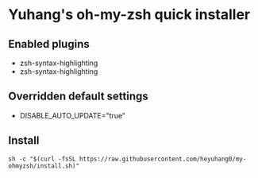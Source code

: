# Yuhang's oh-my-zsh quick installer

## Enabled plugins
* zsh-syntax-highlighting
* zsh-syntax-highlighting

## Overridden default settings
* DISABLE_AUTO_UPDATE="true"

## Install

```
sh -c "$(curl -fsSL https://raw.githubusercontent.com/heyuhang0/my-ohmyzsh/install.sh)"
```